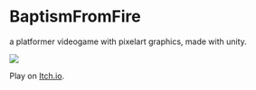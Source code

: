 # BaptismFromFire
a platformer videogame with pixelart graphics, made with unity.

<img src="https://skillicons.dev/icons?i=unity,cs" />

Play on <a href="https://sklbz.itch.io/baptism-from-fire-1ffd2a5" target="_blank">Itch.io</a>.
